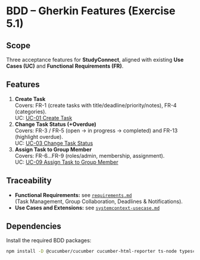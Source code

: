 # BDD – Gherkin Features (Exercise 5.1)

## Scope
Three acceptance features for **StudyConnect**, aligned with existing **Use Cases (UC)** and **Functional Requirements (FR)**.

## Features
1. **Create Task**  
   Covers: FR-1 (create tasks with title/deadline/priority/notes), FR-4 (categories).  
   UC: [UC-01 Create Task](../../apps/api/test/features/create-task.feature)  
2. **Change Task Status (+Overdue)**  
   Covers: FR-3 / FR-5 (open → in progress → completed) and FR-13 (highlight overdue).  
   UC: [UC-03 Change Task Status](../../apps/api/test/features/change-task-status.feature)  
3. **Assign Task to Group Member**  
   Covers: FR-6…FR-9 (roles/admin, membership, assignment).  
   UC: [UC-09 Assign Task to Group Member](../../apps/api/test/features/assign-task-to-member.feature)

## Traceability
- **Functional Requirements:** see [`requirements.md`](../Lab2/requirements.md)  
  (Task Management, Group Collaboration, Deadlines & Notifications).  
- **Use Cases and Extensions:** see [`systemcontext-usecase.md`](../Lab2/systemcontext-usecase.md)

## Dependencies
Install the required BDD packages:

```bash
npm install -D @cucumber/cucumber cucumber-html-reporter ts-node typescript

